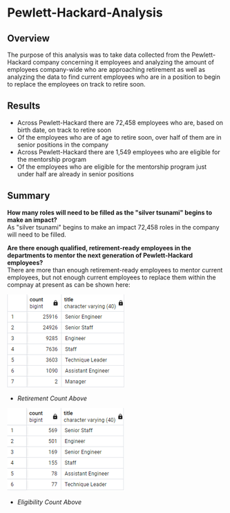 # Pewlett-Hackard-Analysis

## Overview
The purpose of this analysis was to take data collected from the Pewlett-Hackard company concerning it employees and analyzing the amount of employees company-wide who are approaching retirement as well as analyzing the data to find current employees who are in a position to begin to replace the employees on track to retire soon.

## Results
- Across Pewlett-Hackard there are 72,458 employees who are, based on birth date, on track to retire soon
- Of the employees who are of age to retire soon, over half of them are in senior positions in the company
- Across Pewlett-Hackard there are 1,549 employees who are eligible for the mentorship program
- Of the employees who are eligible for the mentorship program just under half are already in senior positions

## Summary
**How many roles will need to be filled as the "silver tsunami" begins to make an impact?** <br/>
As "silver tsunami" begins to make an impact 72,458 roles in the company will need to be filled.

**Are there enough qualified, retirement-ready employees in the departments to mentor the next generation of Pewlett-Hackard employees?** <br/> 
There are more than enough retirement-ready employees to mentor current employees, but not enough current employees to replace them within the compnay at present as can be shown here: <br/>

![This is an image](https://github.com/smwhng/Pewlett-Hackard-Analysis/blob/main/retirement_counts.PNG) <br/>
* *Retirement Count Above*  <br/>

![This is an image](https://github.com/smwhng/Pewlett-Hackard-Analysis/blob/main/mentorship_eligible_counts.PNG) <br/>
* *Eligibility Count Above*  <br/>
